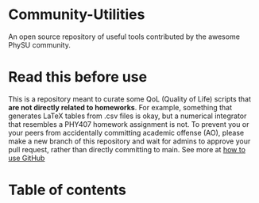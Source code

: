 # Community-Utilities
An open source repository of useful tools contributed by the awesome PhySU community. 

# Read this before use
This is a repository meant to curate some QoL (Quality of Life) scripts that **are not directly related to homeworks**. For example, something that generates LaTeX tables from .csv files is okay, but a numerical integrator that resembles a PHY407 homework assignment is not. To prevent you or your peers from accidentally committing academic offense (AO), please make a new branch of this repository and wait for admins to approve your pull request, rather than directly committing to main. See more at [how to use GitHub](https://github.com/UofT-PhySU)

# Table of contents
